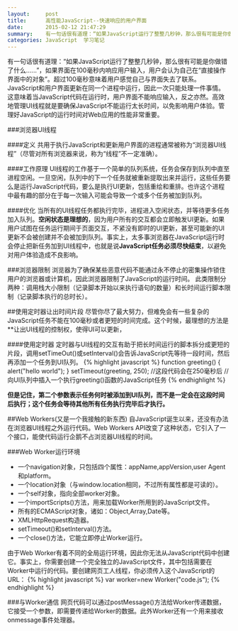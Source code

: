 ```yaml
---
layout:     post
title:      高性能JavaScript--快速响应的用户界面
date:       2015-02-12 21:47:29
summary:    有一句话很有道理：“如果JavaScript运行了整整几秒钟，那么很有可能是你做错了什么......”，如果界面在100毫秒内响应用户输入，用户会认为自己在“直接操作界面中的对象”。超过100毫秒意味着用户感觉自己与界面失去了联系。JavaScript和用户界面更新在同一个进程中运行，因此一次只能处理一件事情。这意味着当JavaScript代码在运行时，用户界面不能响应输入，反之亦然。高效地管理UI线程就是要确保JavaScript不能运行太长时间，以免影响用户体验。管理好JavaScript的运行时间对Web应用的性能非常重要。
categories: JavaScript  学习笔记
---
```


有一句话很有道理：“如果JavaScript运行了整整几秒钟，那么很有可能是你做错了什么......”，如果界面在100毫秒内响应用户输入，用户会认为自己在“直接操作界面中的对象”。超过100毫秒意味着用户感觉自己与界面失去了联系。JavaScript和用户界面更新在同一个进程中运行，因此一次只能处理一件事情。这意味着当JavaScript代码在运行时，用户界面不能响应输入，反之亦然。高效地管理UI线程就是要确保JavaScript不能运行太长时间，以免影响用户体验。管理好JavaScript的运行时间对Web应用的性能非常重要。

###浏览器UI线程

####定义
共用于执行JavaScript和更新用户界面的进程通常被称为“浏览器UI线程”（尽管对所有浏览器来说，称为“线程”不一定准确）。

####工作原理
UI线程的工作基于一个简单的队列系统，任务会保存到队列中直至进程空闲。一旦空闲，队列中的下一个任务就被重新提取出来并运行，这些任务要么是运行JavaScript代码，要么是执行UI更新，包括重绘和重排。也许这个进程中最有趣的部分在于每一次输入可能会导致一个或多个任务被加到队列。

####优化
当所有的UI线程任务都执行完毕，进程进入空闲状态，并等待更多任务加入队列。**空闲状态是理想的**，因为用户所有的交互都会立即触发UI更新。如果用户试图在任务运行期间于页面交互，不紧没有即时的UI更新，甚至可能新的UI更新不会被创建并不会被加到队列。事实上，太多事浏览器在JavaScript运行时会停止把新任务加到UI线程中，也就是说**JavaScript任务必须尽快结束**，以避免对用户体验造成不良影响。

###浏览器限制
浏览器为了确保某些恶意代码不能通过永不停止的密集操作锁住用户的浏览器或计算机，因此浏览器限制了JavaScript的运行时间。
此类限制分两种：调用栈大小限制（记录脚本开始以来执行语句的数量）和长时间运行脚本限制（记录脚本执行的总时长）。

##使用定时器让出时间片段
尽管你尽了最大努力，但难免会有一些复杂的JavaScript任务不能在100毫秒或者更短的时间完成。这个时候，最理想的方法是**让出UI线程的控制权，使得UI可以更新，

####使用定时器
定时器与UI线程的交互有助于把长时间运行的脚本拆分成更短的片段，调用setTimeOut()或setInterval()会告诉JavaScript先等待一段时间，然后再添加一个任务到UI队列。
{% highlight javascript %}
function greeting() {
    alert("hello world");
}
setTimeout(greeting, 250);
//这段代码会在250毫秒后
//向UI队列中插入一个执行greeting()函数的JavaScript任务
{% endhighlight %}

**但是记住，第二个参数表示任务何时被添加到UI队列，而不是一定会在这段时间后执行；这个任务会等待其他所有任务执行完毕后才执行。**

##Web Workers(又是一个我接触的新东西)
自JavaScript诞生以来，还没有办法在浏览器UI线程之外运行代码。Web Workers API改变了这种状态，它引入了一个接口，能使代码运行企鹅不占浏览器UI线程的时间。

###Web Worker运行环境

 - 一个navigation对象，只包括四个属性：appName,appVersion,user Agent和platform。
 - 一个location对象（与window.location相同，不过所有属性都是可读的）。
 - 一个self对象，指向全部worker对象。
 - 一个importScripts()方法，用来加载Worker所用到的JavaScript文件。
 - 所有的ECMAScript对象，诸如：Object,Array,Date等。
 - XMLHttpRequest构造器。
 - setTimeout()和setInterval()方法。
 - 一个close()方法，它能立即停止Worker运行。

由于Web Worker有着不同的全局运行环境，因此你无法从JavaScript代码中创建它。事实上，你需要创建一个完全独立的JavaScript文件，其中包括需要在Worker中运行的代码。要创建网页工人线程，你必须传入这个JavaScript的URL：
{% highlight javascript %}
var worker=new Worker("code.js");
{% endhighlight %}

###与Worker通信
网页代码可以通过postMessage()方法给Worker传递数据，它接受一个参数，即需要传递给Worker的数据。此外Worker还有一个用来接收onmessage事件处理器。